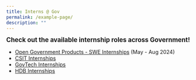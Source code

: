 ```yaml
---
title: Interns @ Gov
permalink: /example-page/
description: ""
---
```

<big>**Check out the available internship roles across Government!**</big>

* [Open Government Products - SWE Internships](https://go.gov.sg/sweinternnus) (May - Aug 2024)
* [CSIT Internships](https://go.gov.sg/tfpg-csit-internships)
* [GovTech Internships](https://go.gov.sg/n1nn0q)
* [HDB Internships](https://go.gov.sg/tfpg-hdb-internships)